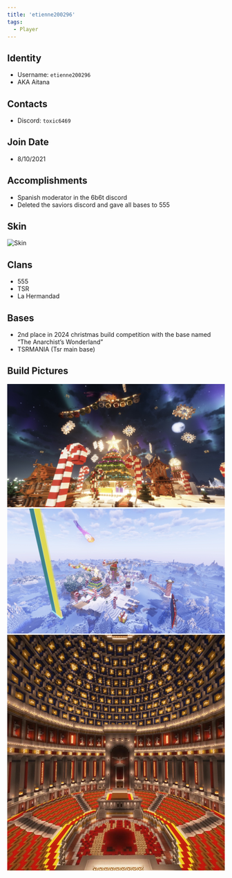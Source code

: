 ```yaml
---
title: 'etienne200296'
tags:
  - Player
---
```


## Identity
* Username: `etienne200296`
* AKA Aitana

## Contacts
* Discord: `toxic6469`

## Join Date
* 8/10/2021

## Accomplishments
* Spanish moderator in the 6b6t discord
* Deleted the saviors discord and gave all bases to 555

## Skin
![Skin](https://s.namemc.com/3d/skin/body.png?id=e2039446ac54354f&model=slim&width=100&height=200)

## Clans 
* 555
* TSR
* La Hermandad

## Bases
* 2nd place in 2024 christmas build competition with the base named “The Anarchist’s Wonderland”
* TSRMANIA (Tsr main base)

## Build Pictures 
![christmasbase](../../static/img/players/etienne200296/christmas_base.png)
![christmasbase2](../../static/img/players/etienne200296/christmasbase_2.png)
![tsrbase](../../static/img/players/etienne200296/tsr_base.png)